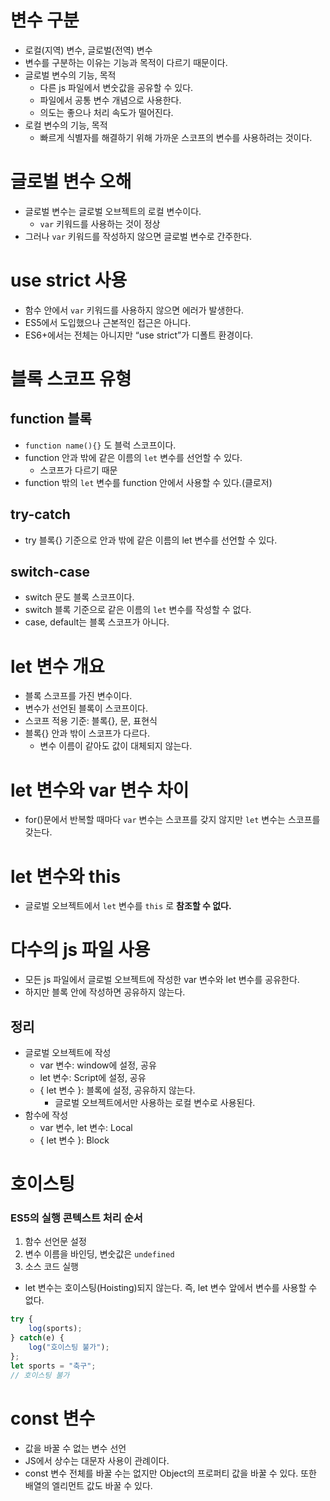 # 변수 구분

- 로컬(지역) 변수, 글로벌(전역) 변수
- 변수를 구분하는 이유는 기능과 목적이 다르기 때문이다.
- 글로벌 변수의 기능, 목적
    - 다른 js 파일에서 변숫값을 공유할 수 있다.
    - 파일에서 공통 변수 개념으로 사용한다.
    - 의도는 좋으나 처리 속도가 떨어진다.
- 로컬 변수의 기능, 목적
    - 빠르게 식별자를 해결하기 위해 가까운 스코프의 변수를 사용하려는 것이다.

# 글로벌 변수 오해

- 글로벌 변수는 글로벌 오브젝트의 로컬 변수이다.
    - `var` 키워드를 사용하는 것이 정상
- 그러나 `var` 키워드를 작성하지 않으면 글로벌 변수로 간주한다.

# use strict 사용

- 함수 안에서 `var` 키워드를 사용하지 않으면 에러가 발생한다.
- ES5에서 도입했으나 근본적인 접근은 아니다.
- ES6+에서는 전체는 아니지만 “use strict”가 디폴트 환경이다.

# 블록 스코프 유형

## function 블록

- `function name(){}` 도 블럭 스코프이다.
- function 안과 밖에 같은 이름의 `let` 변수를 선언할 수 있다.
    - 스코프가 다르기 때문
- function 밖의 `let` 변수를 function 안에서 사용할 수 있다.(클로저)

## try-catch

- try 블록{} 기준으로 안과 밖에 같은 이름의 let 변수를 선언할 수 있다.

## switch-case

- switch 문도 블록 스코프이다.
- switch 블록 기준으로 같은 이름의 `let` 변수를 작성할 수 없다.
- case, default는 블록 스코프가 아니다.

# let 변수 개요

- 블록 스코프를 가진 변수이다.
- 변수가 선언된 블록이 스코프이다.
- 스코프 적용 기준: 블록{}, 문, 표현식
- 블록{} 안과 밖이 스코프가 다르다.
    - 변수 이름이 같아도 값이 대체되지 않는다.

# let 변수와 var 변수 차이

- for()문에서 반복할 때마다 `var` 변수는 스코프를 갖지 않지만 `let` 변수는 스코프를 갖는다.

# let 변수와 this

- 글로벌 오브젝트에서 `let` 변수를 `this` 로 **참조할 수 없다.**

# 다수의 js 파일 사용

- 모든 js 파일에서 글로벌 오브젝트에 작성한 var 변수와 let 변수를 공유한다.
- 하지만 블록 안에 작성하면 공유하지 않는다.

## 정리

- 글로벌 오브젝트에 작성
    - var 변수: window에 설정, 공유
    - let 변수: Script에 설정, 공유
    - { let 변수 }: 블록에 설정, 공유하지 않는다.
        - 글로벌 오브젝트에서만 사용하는 로컬 변수로 사용된다.
- 함수에 작성
    - var 변수, let 변수: Local
    - { let 변수 }: Block

# 호이스팅

### ES5의 실행 콘텍스트 처리 순서

1. 함수 선언문 설정
2. 변수 이름을 바인딩, 변숫값은 `undefined` 
3. 소스 코드 실행
- let 변수는 호이스팅(Hoisting)되지 않는다. 즉, let 변수 앞에서 변수를 사용할 수 없다.

```jsx
try {
	log(sports);
} catch(e) {
	log("호이스팅 불가");
};
let sports = "축구";
// 호이스팅 불가
```

# const 변수

- 값을 바꿀 수 없는 변수 선언
- JS에서 상수는 대문자 사용이 관례이다.
- const 변수 전체를 바꿀 수는 없지만 Object의 프로퍼티 값을 바꿀 수 있다. 또한 배열의 엘리먼트 값도 바꿀 수 있다.
